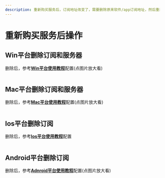 ```yaml
---
description: 重新购买服务后，订阅地址改变了，需要删除原来软件/app订阅地址，然后重新添加新的订阅地址
---
```


# 重新购买服务后操作

## Win平台删除订阅和服务器

删除后，参考[**Win平台使用教程**](../wiki/win.md#pei-zhi-ruan-jian)配置(点图片放大看)

<div align="left">

<figure><img src="https://pic.sl.al/gdrive/pic/2023-09-02/64f34df54ddcf.png" alt=""><figcaption></figcaption></figure>

</div>

## Mac平台删除订阅和服务器

删除后，参考[**Mac平台使用教程**](../wiki/mac.md#pei-zhi-ruan-jian)配置(点图片放大看)

<div align="left">

<figure><img src="https://pic.sl.al/gdrive/pic/2023-09-02/64f34fc20a539.png" alt=""><figcaption></figcaption></figure>

</div>

## Ios平台删除订阅

删除后，参考[**Ios平台使用教程**](../wiki/ios.md#pei-zhi-app)配置

<div align="left">

<figure><img src="https://pic.sl.al/gdrive/pic/2023-09-02/64f34ffa884fc.png" alt=""><figcaption></figcaption></figure>

</div>

## Android平台删除订阅

删除后，参考[**Adnroid平台使用教程**](../wiki/android.md#pei-zhi-app)配置(点图片放大看)

<div align="left">

<figure><img src="https://pic.sl.al/gdrive/pic/2023-09-02/64f350501a5e7.png" alt=""><figcaption></figcaption></figure>

</div>
